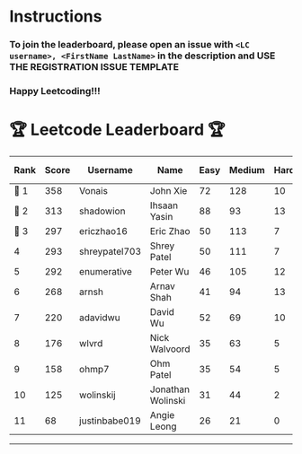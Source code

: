 # Instructions
### To join the leaderboard, please open an issue with `<LC username>, <FirstName LastName>` in the description and USE THE REGISTRATION ISSUE TEMPLATE
### Happy Leetcoding!!!


# 🏆 Leetcode Leaderboard 🏆

| Rank | Score | Username       | Name | Easy | Medium | Hard | Problems Solved |
|------|----------------|-----------------|-------------------|--------------|--------------|--------------|--------------|
| 🥇 1 | 358 | Vonais | John Xie | 72 | 128 | 10 | 210 |
| 🥈 2 | 313 | shadowion | Ihsaan Yasin | 88 | 93 | 13 | 194 |
| 🥉 3 | 297 | ericzhao16 | Eric Zhao | 50 | 113 | 7 | 170 |
| 4 | 293 | shreypatel703 | Shrey Patel | 50 | 111 | 7 | 168 |
| 5 | 292 | enumerative | Peter Wu | 46 | 105 | 12 | 163 |
| 6 | 268 | arnsh | Arnav Shah | 41 | 94 | 13 | 148 |
| 7 | 220 | adavidwu | David Wu | 52 | 69 | 10 | 131 |
| 8 | 176 | wlvrd | Nick Walvoord | 35 | 63 | 5 | 103 |
| 9 | 158 | ohmp7 | Ohm Patel | 35 | 54 | 5 | 94 |
| 10 | 125 | wolinskij | Jonathan Wolinski | 31 | 44 | 2 | 77 |
| 11 | 68 | justinbabe019 | Angie Leong | 26 | 21 | 0 | 47 |
---